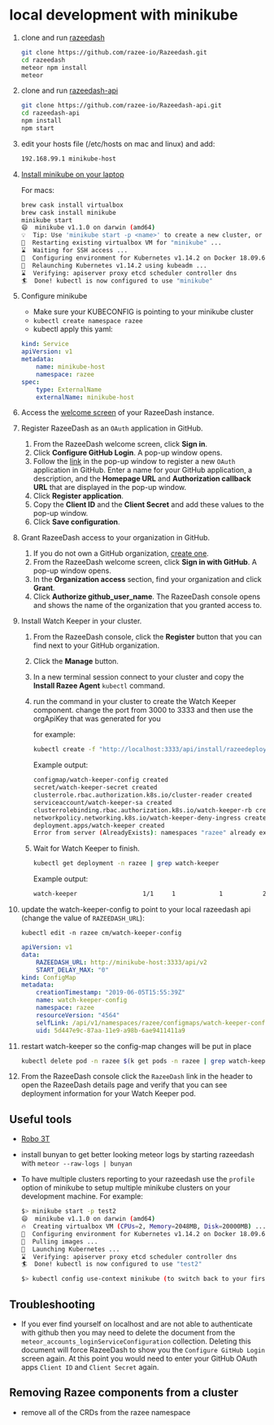 # local development with minikube

1. clone and run [razeedash](https://github.com/razee-io/Razeedash.git)

    ```bash
    git clone https://github.com/razee-io/Razeedash.git
    cd razeedash
    meteor npm install
    meteor
    ```

1. clone and run [razeedash-api](https://github.com/razee-io/Razeedash-api.git)

    ```bash
    git clone https://github.com/razee-io/Razeedash-api.git
    cd razeedash-api
    npm install
    npm start
    ```

1. edit your hosts file (/etc/hosts on mac and linux) and add:

    ```bash
    192.168.99.1 minikube-host
    ```

1. [Install minikube on your laptop](https://kubernetes.io/docs/tasks/tools/install-minikube/)

    For macs:

    ```bash
    brew cask install virtualbox
    brew cask install minikube
    minikube start
    😄  minikube v1.1.0 on darwin (amd64)
    💡  Tip: Use 'minikube start -p <name>' to create a new cluster, or 'minikube delete' to delete this one.
    🔄  Restarting existing virtualbox VM for "minikube" ...
    ⌛  Waiting for SSH access ...
    🐳  Configuring environment for Kubernetes v1.14.2 on Docker 18.09.6
    🔄  Relaunching Kubernetes v1.14.2 using kubeadm ...
    ⌛  Verifying: apiserver proxy etcd scheduler controller dns
    🏄  Done! kubectl is now configured to use "minikube"
    ```

1. Configure minikube

    - Make sure your KUBECONFIG is pointing to your minikube cluster
    - `kubectl create namespace razee`
    - kubectl apply this yaml:

    ```yaml
    kind: Service
    apiVersion: v1
    metadata:
        name: minikube-host
        namespace: razee
    spec:
        type: ExternalName
        externalName: minikube-host
    ```

1. Access the [welcome screen](http://localhost:3000) of your RazeeDash instance.

1. Register RazeeDash as an `OAuth` application in GitHub.

    1. From the RazeeDash welcome screen, click **Sign in**.
    2. Click **Configure GitHub Login**. A pop-up window opens.
    3. Follow the [link](https://github.com/settings/applications/new) in the pop-up window to register a new `OAuth` application in GitHub. Enter a name for your GitHub application, a description, and the **Homepage URL** and **Authorization callback URL** that are displayed in the pop-up window.
    4. Click **Register application**.
    5. Copy the **Client ID** and the **Client Secret** and add these values to the pop-up window.
    6. Click **Save configuration**.

1. Grant RazeeDash access to your organization in GitHub.

    1. If you do not own a GitHub organization, [create one](https://help.github.com/en/articles/creating-a-new-organization-from-scratch).
    2. From the RazeeDash welcome screen, click **Sign in with GitHub**. A pop-up window opens.
    3. In the **Organization access** section, find your organization and click **Grant**.
    4. Click **Authorize github_user_name**. The RazeeDash console opens and shows the name of the organization that you granted access to.

1. Install Watch Keeper in your cluster.

    1. From the RazeeDash console, click the **Register** button that you can find next to your GitHub organization.
    2. Click the **Manage** button.
    3. In a new terminal session connect to your cluster and copy the **Install Razee Agent** `kubectl` command.
    4. run the command in your cluster to create the Watch Keeper component. change the port from 3000 to 3333 and then use the orgApiKey that was generated for you

       for example:

       ```bash
       kubectl create -f "http://localhost:3333/api/install/razeedeploy-job?orgKey=<use_the_value_shown_in_razeedash>"
       ```

       Example output:

       ```bash
       configmap/watch-keeper-config created
       secret/watch-keeper-secret created
       clusterrole.rbac.authorization.k8s.io/cluster-reader created
       serviceaccount/watch-keeper-sa created
       clusterrolebinding.rbac.authorization.k8s.io/watch-keeper-rb created
       networkpolicy.networking.k8s.io/watch-keeper-deny-ingress created
       deployment.apps/watch-keeper created
       Error from server (AlreadyExists): namespaces "razee" already exists
       ```

    5. Wait for Watch Keeper to finish.

       ```bash
       kubectl get deployment -n razee | grep watch-keeper
       ```

       Example output:

       ```bash
       watch-keeper                  1/1     1            1           2m5s
       ```

1. update the watch-keeper-config to point to your local razeedash api (change the value of `RAZEEDASH_URL`):

    `kubectl edit -n razee cm/watch-keeper-config`

    ```yaml
    apiVersion: v1
    data:
        RAZEEDASH_URL: http://minikube-host:3333/api/v2
        START_DELAY_MAX: "0"
    kind: ConfigMap
    metadata:
        creationTimestamp: "2019-06-05T15:55:39Z"
        name: watch-keeper-config
        namespace: razee
        resourceVersion: "4564"
        selfLink: /api/v1/namespaces/razee/configmaps/watch-keeper-config
        uid: 5d447e9c-87aa-11e9-a98b-6ae9411411a9
    ```

1. restart watch-keeper so the config-map changes will be put in place

    ```bash
    kubectl delete pod -n razee $(k get pods -n razee | grep watch-keeper | awk '{ print $1}')
    ```

1. From the RazeeDash console click the `RazeeDash` link in the header to open the RazeeDash details page and verify that you can see deployment information for your Watch Keeper pod.

## Useful tools

- [Robo 3T](https://robomongo.org/download)
- install bunyan to get better looking meteor logs by starting razeedash with `meteor --raw-logs | bunyan`
- To have multiple clusters reporting to your razeedash use the `profile` option of minikube to setup multiple minikube clusters on your development machine.  For example:

    ```bash
    $> minikube start -p test2
    😄  minikube v1.1.0 on darwin (amd64)
    🔥  Creating virtualbox VM (CPUs=2, Memory=2048MB, Disk=20000MB) ...
    🐳  Configuring environment for Kubernetes v1.14.2 on Docker 18.09.6
    🚜  Pulling images ...
    🚀  Launching Kubernetes ...
    ⌛  Verifying: apiserver proxy etcd scheduler controller dns
    🏄  Done! kubectl is now configured to use "test2"

    $> kubectl config use-context minikube (to switch back to your first cluster)
    ```

## Troubleshooting

- If you ever find yourself on localhost and are not able to authenticate with github then you may need to delete the document from the `meteor_accounts_loginServiceConfiguration` collection.  Deleting this document will force RazeeDash to show you the `Configure GitHub Login` screen again.  At this point you would need to enter your GitHub OAuth apps `Client ID` and `Client Secret` again.

## Removing Razee components from a cluster

- remove all of the CRDs from the razee namespace

